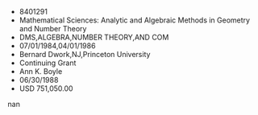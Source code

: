 
* 8401291
* Mathematical Sciences: Analytic and Algebraic Methods in Geometry and Number Theory
* DMS,ALGEBRA,NUMBER THEORY,AND COM
* 07/01/1984,04/01/1986
* Bernard Dwork,NJ,Princeton University
* Continuing Grant
* Ann K. Boyle
* 06/30/1988
* USD 751,050.00

nan
